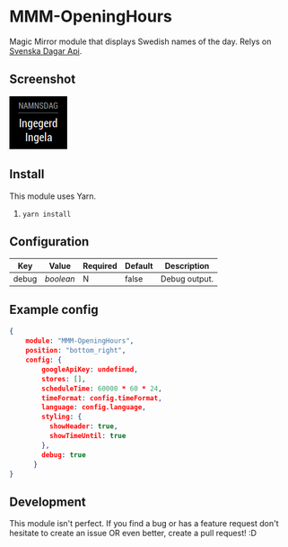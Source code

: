 # MMM-OpeningHours
Magic Mirror module that displays Swedish names of the day. Relys on [Svenska Dagar Api](https://api.dryg.net/).

## Screenshot
![Screenshot](screenshot.png)

## Install
This module uses Yarn.
1. `yarn install`

## Configuration

| Key | Value | Required | Default | Description | 
|-----|-------|---------|---------|---------|
|debug|_boolean_| N| false| Debug output. |

## Example config

```json
{
    module: "MMM-OpeningHours",
    position: "bottom_right",
    config: {
        googleApiKey: undefined,
        stores: [],
        scheduleTime: 60000 * 60 * 24,
        timeFormat: config.timeFormat,
        language: config.language,
        styling: {
          showHeader: true,
          showTimeUntil: true
        },
        debug: true
      }
}
```
## Development
This module isn't perfect. If you find a bug or has a feature request don't hesitate to create an issue OR even better, create a pull request! :D

